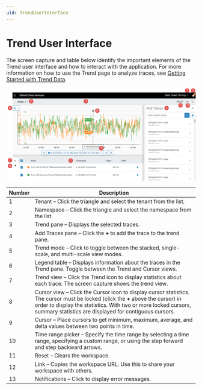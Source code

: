 ```yaml
---
uid: TrendUserInterface
---
```


# Trend User Interface

The screen capture and table below identify the important elements of the Trend user interface and how to interact with the application. For more information on how to use the Trend page to analyze traces, see [Getting Started with Trend Data](xref:GettingStartedWithTrendData).

![Trend page](images\Trend_full_page.png)

| Number | Description                                                  |
| ------ | ------------------------------------------------------------ |
| 1      | Tenant &ndash; Click the triangle and select the tenant from the list. |
| 2      | Namespace &ndash; Click the triangle and select the namespace from the list. |
| 3      | Trend pane &ndash; Displays the selected traces.             |
| 4      | Add Traces pane &ndash; Click the **+** to add the trace to the trend pane. |
| 5      | Trend mode &ndash; Click to toggle between the stacked, single-scale, and multi-scale view modes. |
| 6      | Legend table &ndash; Displays information about the traces in the Trend pane. Toggle between the Trend and Cursor views. |
| 7      | Trend view &ndash; Click the Trend icon to display statistics about each trace. The screen capture shows the trend view. |
| 8      | Cursor view &ndash; Click the Cursor icon to display cursor statistics. The cursor must be locked (click the **+** above the cursor) in order to display the statistics. With two or more locked cursors, summary statistics are displayed for contiguous cursors. |
| 9      | Cursor &ndash; Place cursors to get minimum, maximum, average, and delta values between two points in time. |
| 10     | Time range picker &ndash; Specify the time range by selecting a time range, specifying a custom range, or using the step forward and step backward arrows. |
| 11     | Reset &ndash; Clears the workspace.                          |
| 12     | Link &ndash; Copies the workspace URL. Use this to share your workspace with others. |
| 13     | Notifications &ndash; Click to display error messages.       |